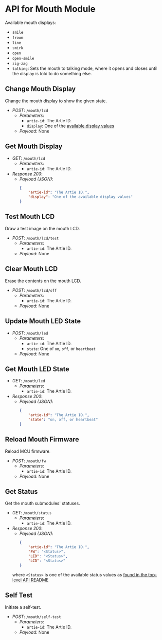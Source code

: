 # API for Mouth Module

Available mouth displays:

* `smile`
* `frown`
* `line`
* `smirk`
* `open`
* `open-smile`
* `zig-zag`
* `talking`: Sets the mouth to talking mode, where it opens and closes until the display is told to do something else.

## Change Mouth Display

Change the mouth display to show the given state.

* *POST*: `/mouth/lcd`
    * *Parameters*:
        * `artie-id`: The Artie ID.
        * `display`: One of the [available display values](#mouth)
    * *Payload*: None

## Get Mouth Display

* *GET*: `/mouth/lcd`
    * *Parameters*:
        * `artie-id`: The Artie ID.
* *Response 200*:
    * *Payload (JSON)*:
        ```json
        {
            "artie-id": "The Artie ID.",
            "display": "One of the available display values"
        }
        ```

## Test Mouth LCD

Draw a test image on the mouth LCD.

* *POST*: `/mouth/lcd/test`
    * *Parameters*:
        * `artie-id`: The Artie ID.
    * *Payload*: None

## Clear Mouth LCD

Erase the contents on the mouth LCD.

* *POST*: `/mouth/lcd/off`
    * *Parameters*:
        * `artie-id`: The Artie ID.
    * *Payload*: None

## Update Mouth LED State

* *POST*: `/mouth/led`
    * *Parameters*:
        * `artie-id`: The Artie ID.
        * `state`: One of `on`, `off`, or `heartbeat`
    * *Payload*: None

## Get Mouth LED State

* *GET*: `/mouth/led`
    * *Parameters*:
        * `artie-id`: The Artie ID.
* *Response 200*:
    * *Payload (JSON)*:
        ```json
        {
            "artie-id": "The Artie ID.",
            "state": "on, off, or heartbeat"
        }
        ```

## Reload Mouth Firmware

Reload MCU firmware.

* *POST*: `/mouth/fw`
    * *Parameters*:
        * `artie-id`: The Artie ID.
    * *Payload*: None

## Get Status

Get the mouth submodules' statuses.

* *GET*: `/mouth/status`
    * *Parameters*:
        * `artie-id`: The Artie ID.
* *Response 200*:
    * *Payload (JSON)*:
        ```json
        {
            "artie-id": "The Artie ID.",
            "FW": "<Status>",
            "LED": "<Status>",
            "LCD": "<Status>"
        }
        ```
    where `<Status>` is one of the available
    status values as [found in the top-level API README](../README.md#statuses)


## Self Test

Initiate a self-test.

* *POST*: `/mouth/self-test`
    * *Parameters*:
        * `artie-id`: The Artie ID.
    * *Payload*: None
